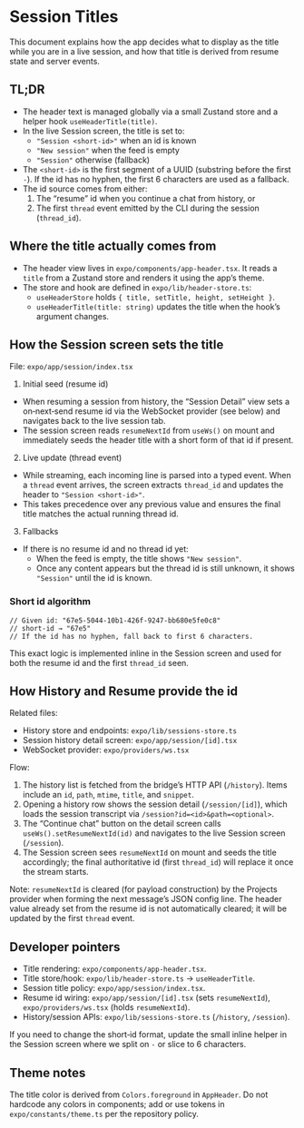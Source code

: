 # Session Titles

This document explains how the app decides what to display as the title while you are in a live session, and how that title is derived from resume state and server events.

## TL;DR

- The header text is managed globally via a small Zustand store and a helper hook `useHeaderTitle(title)`.
- In the live Session screen, the title is set to:
  - `"Session <short-id>"` when an id is known
  - `"New session"` when the feed is empty
  - `"Session"` otherwise (fallback)
- The `<short-id>` is the first segment of a UUID (substring before the first `-`). If the id has no hyphen, the first 6 characters are used as a fallback.
- The id source comes from either:
  1) The “resume” id when you continue a chat from history, or
  2) The first `thread` event emitted by the CLI during the session (`thread_id`).

## Where the title actually comes from

- The header view lives in `expo/components/app-header.tsx`. It reads a `title` from a Zustand store and renders it using the app’s theme.
- The store and hook are defined in `expo/lib/header-store.ts`:
  - `useHeaderStore` holds `{ title, setTitle, height, setHeight }`.
  - `useHeaderTitle(title: string)` updates the title when the hook’s argument changes.

## How the Session screen sets the title

File: `expo/app/session/index.tsx`

1) Initial seed (resume id)

- When resuming a session from history, the “Session Detail” view sets a on‑next‑send resume id via the WebSocket provider (see below) and navigates back to the live session tab.
- The session screen reads `resumeNextId` from `useWs()` on mount and immediately seeds the header title with a short form of that id if present.

2) Live update (thread event)

- While streaming, each incoming line is parsed into a typed event. When a `thread` event arrives, the screen extracts `thread_id` and updates the header to `"Session <short-id>"`.
- This takes precedence over any previous value and ensures the final title matches the actual running thread id.

3) Fallbacks

- If there is no resume id and no thread id yet:
  - When the feed is empty, the title shows `"New session"`.
  - Once any content appears but the thread id is still unknown, it shows `"Session"` until the id is known.

### Short id algorithm

```
// Given id: "67e5-5044-10b1-426f-9247-bb680e5fe0c8"
// short-id → "67e5"
// If the id has no hyphen, fall back to first 6 characters.
```

This exact logic is implemented inline in the Session screen and used for both the resume id and the first `thread_id` seen.

## How History and Resume provide the id

Related files:
- History store and endpoints: `expo/lib/sessions-store.ts`
- Session history detail screen: `expo/app/session/[id].tsx`
- WebSocket provider: `expo/providers/ws.tsx`

Flow:
1) The history list is fetched from the bridge’s HTTP API (`/history`). Items include an `id`, `path`, `mtime`, `title`, and `snippet`.
2) Opening a history row shows the session detail (`/session/[id]`), which loads the session transcript via `/session?id=<id>&path=<optional>`.
3) The “Continue chat” button on the detail screen calls `useWs().setResumeNextId(id)` and navigates to the live Session screen (`/session`).
4) The Session screen sees `resumeNextId` on mount and seeds the title accordingly; the final authoritative id (first `thread_id`) will replace it once the stream starts.

Note: `resumeNextId` is cleared (for payload construction) by the Projects provider when forming the next message’s JSON config line. The header value already set from the resume id is not automatically cleared; it will be updated by the first `thread` event.

## Developer pointers

- Title rendering: `expo/components/app-header.tsx`.
- Title store/hook: `expo/lib/header-store.ts` → `useHeaderTitle`.
- Session title policy: `expo/app/session/index.tsx`.
- Resume id wiring: `expo/app/session/[id].tsx` (sets `resumeNextId`), `expo/providers/ws.tsx` (holds `resumeNextId`).
- History/session APIs: `expo/lib/sessions-store.ts` (`/history`, `/session`).

If you need to change the short‑id format, update the small inline helper in the Session screen where we split on `-` or slice to 6 characters.

## Theme notes

The title color is derived from `Colors.foreground` in `AppHeader`. Do not hardcode any colors in components; add or use tokens in `expo/constants/theme.ts` per the repository policy.
